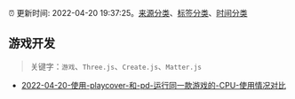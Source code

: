 :alarm_clock: 更新时间: 2022-04-20 19:37:25。[来源分类](../README.md)、[标签分类](../TAGS.md)、[时间分类](../TIMELINE.md)

## 游戏开发


> 关键字：`游戏`、`Three.js`、`Create.js`、`Matter.js`



- [2022-04-20-使用-playcover-和-pd-运行同一款游戏的-CPU-使用情况对比](https://www.v2ex.com/t/848266) 